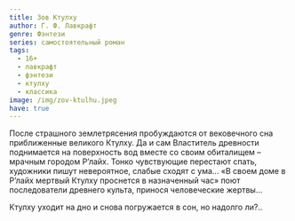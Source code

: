 ```yaml
---
title: Зов Ктулху
author: Г. Ф. Лавкрафт
genre: Фэнтези
series: самостоятельный роман
tags:
  - 16+
  - лавкрафт
  - фэнтези
  - ктулху
  - классика
image: /img/zov-ktulhu.jpeg
have: true
---
```

После страшного землетрясения пробуждаются от вековечного сна приближенные великого Ктулху. Да и сам Властитель древности поднимается на поверхность вод вместе со своим обиталищем – мрачным городом Р’лайх. Тонко чувствующие перестают спать, художники пишут невероятное, слабые сходят с ума... «В своем доме в Р’лайх мертвый Ктулху проснется в назначенный час» поют последователи древнего культа, принося человеческие жертвы...

Ктулху уходит на дно и снова погружается в сон, но надолго ли?..